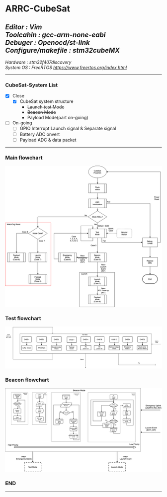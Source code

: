 # ARRC-CubeSat
   *Editor : Vim*  
   *Toolcahin : gcc-arm-none-eabi*  
   *Debuger : Openocd/st-link*  
   *Configure/makefile : stm32cubeMX*  
   -------------------------------
   *Hardware : stm32f407discovery*  
   *System OS : FreeRTOS <https://www.freertos.org/index.html>*  
   
***
### CubeSat-System List
- [x] Close
  - [x] CubeSat system structure
     - ~~Launch test Mode~~   
     - ~~Beacon Mode~~  
     - Payload Mode(part on-going) 
- [ ] On-going 
  - [ ] GPIO Interrupt Launch signal & Separate signal
  - [ ] Battery ADC onvert
  - [ ] Payload ADC & data packet
***
### Main flowchart
![](https://github.com/HONG19971124/ARRC-CubeSat/blob/main/png/MainFlow.png)
### Test flowchart
![](https://github.com/HONG19971124/ARRC-CubeSat/blob/main/png/TestMode.png)
### Beacon flowchart
![](https://github.com/HONG19971124/ARRC-CubeSat/blob/main/png/BeaconMode.png)
### END
***
